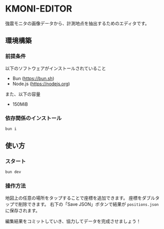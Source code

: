 # KMONI-EDITOR
強震モニタの画像データから、計測地点を抽出するためのエディタです。

## 環境構築
### 前提条件
以下のソフトウェアがインストールされていること
- Bun (https://bun.sh)
- Node.js (https://nodejs.org)

また、以下の容量
- 150MiB

### 依存関係のインストール
```bash
bun i
```

## 使い方
### スタート
```bash
bun dev
```
### 操作方法
地図上の任意の場所をタップすることで座標を追加できます。
座標をダブルタップで削除できます。
右下の「Save JSON」ボタンで結果が `positions.json` に保存されます。

編集結果をコミットしていき、協力してデータを完成させましょう！